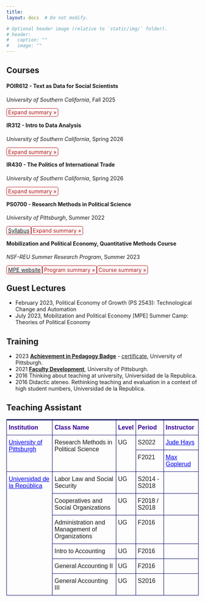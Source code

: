 ```yaml
---
title: 
layout: docs  # Do not modify.

# Optional header image (relative to `static/img/` folder).
# header:
#   caption: ""
#   image: ""
---
```


<style>
details {
  float:left;
  cursor: pointer;
}

details > summary:hover {
    color: #fff;
    background-color: #b21619 !important;
}

details > summary {
  display: inline-block;
  margin-bottom: 0.25em;
  padding: 0.125em 0.25em;
  color: #b21619;
  text-align: center;
  text-decoration: none !important;
  border: 1px solid;
  border-color: #b21619;
  border-radius: 4px;
  cursor: pointer;
  
}

details > summary::-webkit-details-marker {
  display: none;
  float:left;
}

details > p {
  margin-bottom: 0.25em;
  padding: 0.125em 0.25em;
  box-shadow: 1px 1px 2px #bbbbbb;
}
</style>


## **Courses** 

#### POIR612 - Text as Data for Social Scientists  

_University of Southern California_, Fall 2025


<details><summary>Expand summary »</summary><p>The course introduces social scientists to computational techniques for analyzing large-scale textual information. In an era where vast amounts of text—from policy speeches and legislative documents to social media and news archives—shape our understanding of the world, this course equips students with the methodological tools to extract meaningful insights from unstructured data. Bridging natural language processing (NLP), machine learning, Bayesian statistics, and the social sciences, the course focuses on practical applications in areas like political discourse analysis, sentiment detection, and policy communication. Students will learn essential preprocessing techniques (e.g., tokenization, stemming, stopword removal), text representation methods (bag-of-words, word embeddings), and advanced modeling approaches, including supervised learning, topic modeling, and deep learning techniques such as BERT and large language models (LLMs) like OpenAI and LLAMA. By integrating hands-on coding exercises with theoretical discussions, the course prepares students to engage with textual data critically, ensuring they can apply these techniques to real-world social science research while considering the ethical and methodological challenges of working with text-based data.</p>
</details> &nbsp; <br>
  



#### IR312 - Intro to Data Analysis 

_University of Southern California_, Spring 2026


<details><summary>Expand summary »</summary><p>How can we measure income inequality? What factors predict election outcomes? Do policy interventions effectively reduce poverty? Social scientists, policymakers, businesses, and non-profit organizations increasingly rely on data to answer these pressing questions—using it to describe trends, predict outcomes, and inform decisions. This course equips students with the tools to analyze data, draw statistical inferences, and apply causal reasoning to real-world political, social, and economic issues. Through hands-on experience with quantitative methods used in academic research, policy analysis, and the private sector, students will gain essential data skills—no prior statistical knowledge required. </p>
</details> &nbsp; <br>
  



#### IR430 - The Politics of International Trade

_University of Southern California_, Spring 2026


<details><summary>Expand summary »</summary><p>How do political and economic forces shape global trade? What are the key theories explaining trade patterns, and how do they apply to modern challenges like climate change and automation? This course explores the political economy of international trade, tracing foundational theories and debates while examining contemporary issues. Students will engage with classic and modern perspectives to understand how trade policies are shaped, who benefits from them, and how global economic shifts influence political decision-making.</p>
</details> &nbsp; <br>
  



#### PS0700 - Research Methods in Political Science   

_University of Pittsburgh_, Summer 2022

<details><summary><a href=https://www.dropbox.com/s/shpfv8m1ke1iyr3/PS0700_S22.pdf?dl=0>Syllabus</a> </summary><p> </p>
</details> &nbsp;
<details><summary>Expand summary »</summary><p>The course aims to provide students with the ability to understand, explain, and perform political science quantitative research. The focus will be on data analysis, and students will learn how to draw statistical inferences and causal reasoning. No previous statistical knowledge is required for this course. After taking this course, students will be able to read and understand the methodology used by social media reports, policy memos, and most academic articles in political science. This course will represent an essential skill for students as the first step into a world that is increasingly dependent on data science.</p>
</details> &nbsp; <br>
  



#### Mobilization and Political Economy, Quantitative Methods Course

_NSF-REU Summer Research Program_, Summer 2023

<details><summary><a href=https://www.migapprogram.com/>MPE website</a> </summary><p> </p>
</details> &nbsp;
<details><summary>Program summary »</summary><p>The MPE Summer Program is an eight-week, in-residence research and mentoring initiative funded by the National Science Foundation (NSF) through a Research Experience for Undergraduates (REU) award (Award No. #2150250). Designed to support underrepresented and first-generation undergraduate students, the program prioritizes recruiting from Minority Serving Institutions (MSIs). It enhances academic success through rigorous methodological training and structured guidance for graduate school applications. With an interdisciplinary approach, MPE equips students with the analytical tools to examine key issues in mobilization and political economy. By integrating theory with hands-on data analysis, participants develop essential research skills to tackle pressing social, political, and policy challenges, bridging the gap between academia and real-world applications.</p>
</details> &nbsp; 
<details><summary>Course summary »</summary><p>The Quantitative Methods Course lays a strong foundation in research design, descriptive statistics, and regression analysis before advancing to complex techniques like hypothesis testing and multi-level modeling (MLM). These methods are particularly powerful in examining structural inequalities, allowing students to analyze the interplay between individual behaviors and systemic factors. A key component of the course is hands-on training in R programming, enabling participants to work with real-world datasets, such as the Collaborative Multi-racial Post-election Survey (CMPS) and census data. The program provides students with essential analytical skills for academia, government, and private industry by combining methodological rigor with a focus on diversity and inclusion. Students gain valuable experience in data management, statistical modeling, and policy analysis—preparing them for a world increasingly driven by data science.</p>
</details> &nbsp; <br>
  





## **Guest Lectures**

* February 2023,  Political Economy of Growth (PS 2543): Technological Change and Automation
* July 2023, Mobilization and Political Economy [MPE] Summer Camp: Theories of Political Economy

## **Training**

* 2023 [**Achievement in Pedagogy Badge**](https://teaching.pitt.edu/graduate-student-teaching/pedagogy-credential/) - [certificate](https://www.dropbox.com/s/xsxx3rsjmwxa6v2/AIP_Gonzalez-Rostani_revised.pdf?dl=0), University of Pittsburgh.
* 2021 [**Faculty Development**](https://teaching.pitt.edu/graduate-student-teaching/), University of Pittsburgh.
* 2016 Thinking about teaching at university, Universidad de la Republica.
* 2016 Didactic ateneo. Rethinking teaching and evaluation in a context of high student numbers, Universidad de la Republica.

## **Teaching Assistant** 

<style>
  .tg-wrap {
    overflow-x: auto;
    -webkit-overflow-scrolling: touch;
    margin: auto 0px;
  }

  .tg {
    border-collapse: collapse;
    border-spacing: 0;
    margin: 0px auto;
    width: 100%;
    border-top: 2px solid #010066; /* Ensures the top border is visible */
  }

  .tg th, .tg td {
    border: 1px solid #010066;
    font-family: Tahoma, Geneva, sans-serif !important;
    padding: 10px 5px;
    text-align: left;
    vertical-align: top;
    word-break: normal;
    background-color: transparent;
  }

  .tg th {
    font-weight: bold;
    color: #340096;
  }

  .tg a {
    color: #00E;
    text-decoration: underline;
  }

  @media (prefers-color-scheme: dark) {
    .tg th, .tg td {
      background-color: #222 !important;
      color: #fff !important;
      border-color: #444;
    }
    
    .tg a {
      color: #66aaff;
    }
  }
</style>

<div class="tg-wrap">
  <table class="tg">
    <thead>
      <tr>
        <th>Institution</th>
        <th>Class Name</th>
        <th>Level</th>
        <th>Period</th>
        <th>Instructor</th>
      </tr>
    </thead>
    <tbody>
      <tr>
        <td rowspan="2"><a href="https://www.polisci.pitt.edu/" target="_blank">University of Pittsburgh</a></td>
        <td rowspan="2">Research Methods in Political Science</td>
        <td rowspan="2">UG</td>
        <td>S2022</td>
        <td><a href="https://sites.pitt.edu/~jch61/" target="_blank">Jude Hays</a></td>
      </tr>
      <tr>
        <td>F2021</td>
        <td><a href="https://mgoplerud.com/" target="_blank">Max Goplerud</a></td>
      </tr>
      <tr>
        <td rowspan="6"><a href="https://udelar.edu.uy/portal/institucional/" target="_blank">Universidad de la República</a></td>
        <td>Labor Law and Social Security</td>
        <td>UG</td>
        <td>S2014 - S2018</td>
        <td></td>
      </tr>
      <tr>
        <td>Cooperatives and Social Organizations</td>
        <td>UG</td>
        <td>F2018 / S2018</td>
        <td></td>
      </tr>
      <tr>
        <td>Administration and Management of Organizations</td>
        <td>UG</td>
        <td>F2016</td>
        <td></td>
      </tr>
      <tr>
        <td>Intro to Accounting</td>
        <td>UG</td>
        <td>F2016</td>
        <td></td>
      </tr>
      <tr>
        <td>General Accounting II</td>
        <td>UG</td>
        <td>F2016</td>
        <td></td>
      </tr>
      <tr>
        <td>General Accounting III</td>
        <td>UG</td>
        <td>S2016</td>
        <td></td>
      </tr>
    </tbody>
  </table>
</div>

